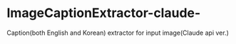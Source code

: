 # ImageCaptionExtractor-claude-
Caption(both  English and Korean) extractor for input image(Claude api ver.)
